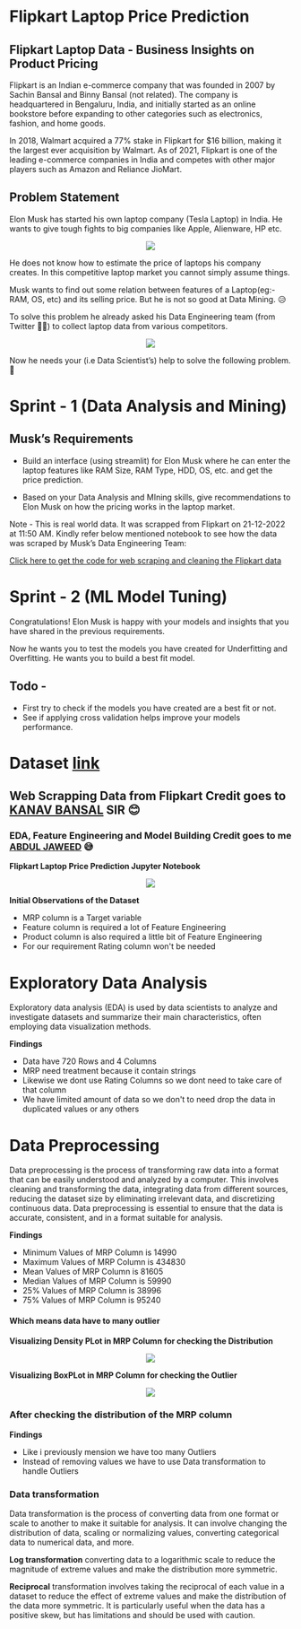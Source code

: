 # Flipkart Laptop Price Prediction

## Flipkart Laptop Data - Business Insights on Product Pricing

Flipkart is an Indian e-commerce company that was founded in 2007 by Sachin Bansal and Binny Bansal (not related). The company is headquartered in Bengaluru, India, and initially started as an online bookstore before expanding to other categories such as electronics, fashion, and home goods.

In 2018, Walmart acquired a 77% stake in Flipkart for $16 billion, making it the largest ever acquisition by Walmart. As of 2021, Flipkart is one of the leading e-commerce companies in India and competes with other major players such as Amazon and Reliance JioMart.


## Problem Statement

Elon Musk has started his own laptop company (Tesla Laptop) in India. He wants to give tough fights to big companies like Apple, Alienware, HP etc.

<p align="center">
  <img  src="https://github.com/Abdul-Jaweed/Laptop-Price-Prediction/blob/main/Images/elon.PNG">
</p>

He does not know how to estimate the price of laptops his company creates. In this competitive laptop market you cannot simply assume things. 

Musk wants to find out some relation between features of a Laptop(eg:- RAM, OS,  etc) and its selling price. But he is not so good at Data Mining. 😥

To solve this problem he already asked his Data Engineering team (from Twitter 🐥🤭) to collect laptop data from various competitors.


<p align="center">
  <img  src="https://github.com/Abdul-Jaweed/Laptop-Price-Prediction/blob/main/Images/elon1.PNG">
</p>



Now he needs your (i.e Data Scientist’s) help to solve the following problem. 🥰



# Sprint - 1 (Data Analysis and Mining)

## Musk’s Requirements

- Build an interface (using streamlit) for Elon Musk where he can enter the laptop features like RAM Size, RAM Type, HDD, OS, etc. and get the price prediction.

- Based on your Data Analysis and MIning skills, give recommendations to Elon Musk on how the pricing works in the laptop market.


Note - This is real world data. It was scrapped from Flipkart on 21-12-2022 at 11:50 AM. 
Kindly refer below mentioned notebook to see how the data was scraped by Musk’s Data Engineering Team:

[Click here to get the code for web scraping and cleaning the Flipkart data](https://github.com/bansalkanav/Machine_Learning_and_Deep_Learning/tree/master/Module%206%20-%20Case%20Studies/8.%20Regex%20and%20Webscrapping/Web%20Scrapping)


# Sprint - 2 (ML Model Tuning)

Congratulations! Elon Musk is happy with your models and insights that you have shared in the previous requirements. 

Now he wants you to test the models you have created for Underfitting and Overfitting. He wants you to build a best fit model.

## Todo - 

 - First try to check if the models you have created are a best fit or not.
 - See if applying cross validation helps improve your models performance.


 # Dataset [link](Dataset\laptop_details.csv)

## Web Scrapping Data from Flipkart Credit goes to [KANAV BANSAL](https://www.linkedin.com/in/kanavbansal/) SIR 😊

### EDA, Feature Engineering and Model Building Credit goes to me [ABDUL JAWEED](https://www.linkedin.com/in/abdul-jaweed-datascientist/) 😅

**Flipkart Laptop Price Prediction Jupyter Notebook**

<p align="center">
  <img  src="Images\0.PNG">
</p>



**Initial Observations of the Dataset**
 - MRP column is a Target variable
 - Feature column is required a lot of Feature Engineering 
 - Product column is also required a little bit of Feature Engineering 
 - For our requirement Rating column won't be needed


# Exploratory Data Analysis

Exploratory data analysis (EDA) is used by data scientists to analyze and investigate datasets and summarize their main characteristics, often employing data visualization methods.


**Findings**

- Data have 720 Rows and 4 Columns
- MRP need treatment because it contain strings 
- Likewise we dont use Rating Columns so we dont need to take care of that column
- We have limited amount of data so we don't to need drop the data in duplicated values or any others



# Data Preprocessing

Data preprocessing is the process of transforming raw data into a format that can be easily understood and analyzed by a computer. This involves cleaning and transforming the data, integrating data from different sources, reducing the dataset size by eliminating irrelevant data, and discretizing continuous data. Data preprocessing is essential to ensure that the data is accurate, consistent, and in a format suitable for analysis.


**Findings**

- Minimum Values of MRP Column is 14990
- Maximum Values of MRP Column is 434830
- Mean Values of MRP Column is 81605
- Median Values of MRP Column is 59990
- 25% Values of MRP Column is 38996
- 75% Values of MRP Column is 95240

#### Which means data have to many outlier


**Visualizing Density PLot in MRP Column for checking the Distribution**

<p align="center">
  <img  src="Images\1.png">
</p>

**Visualizing BoxPLot in MRP Column for checking the Outlier**

<p align="center">
  <img  src="Images\2.png">
</p>


### After checking the distribution of the MRP column
**Findings**

- Like i previously mension we have too many Outliers
- Instead of removing values we have to use Data transformation to handle Outliers


### Data transformation

Data transformation is the process of converting data from one format or scale to another to make it suitable for analysis. It can involve changing the distribution of data, scaling or normalizing values, converting categorical data to numerical data, and more.


**Log transformation** converting data to a logarithmic scale to reduce the magnitude of extreme values and make the distribution more symmetric.

**Reciprocal** transformation involves taking the reciprocal of each value in a dataset to reduce the effect of extreme values and make the distribution of the data more symmetric. It is particularly useful when the data has a positive skew, but has limitations and should be used with caution.